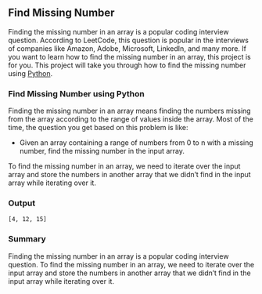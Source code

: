 ## Find Missing Number

Finding the missing number in an array is a popular coding interview question. According to LeetCode, this question is popular in the interviews of companies like Amazon, Adobe, Microsoft, LinkedIn, and many more. If you want to learn how to find the missing number in an array, this project is for you. This project will take you through how to find the missing number using [Python](https://thecleverprogrammer.com/2021/06/19/fundamentals-of-python/).

### Find Missing Number using Python

Finding the missing number in an array means finding the numbers missing from the array according to the range of values inside the array. Most of the time, the question you get based on this problem is like:

 - Given an array containing a range of numbers from 0 to n with a missing number, find the missing number in the input array.

To find the missing number in an array, we need to iterate over the input array and store the numbers in another array that we didn’t find in the input array while iterating over it.

### Output

```
[4, 12, 15]
```

### Summary

Finding the missing number in an array is a popular coding interview question. To find the missing number in an array, we need to iterate over the input array and store the numbers in another array that we didn’t find in the input array while iterating over it.